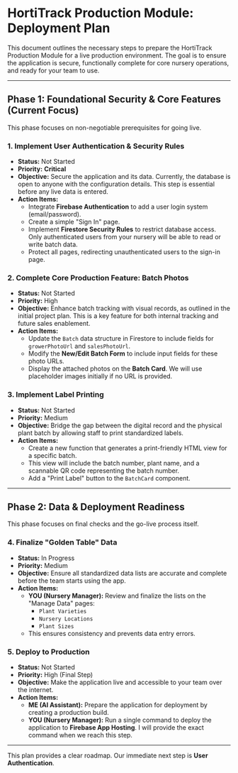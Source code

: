 # HortiTrack Production Module: Deployment Plan

This document outlines the necessary steps to prepare the HortiTrack Production Module for a live production environment. The goal is to ensure the application is secure, functionally complete for core nursery operations, and ready for your team to use.

---

## Phase 1: Foundational Security & Core Features (Current Focus)

This phase focuses on non-negotiable prerequisites for going live.

### 1. Implement User Authentication & Security Rules

*   **Status:** Not Started
*   **Priority:** **Critical**
*   **Objective:** Secure the application and its data. Currently, the database is open to anyone with the configuration details. This step is essential before any live data is entered.
*   **Action Items:**
    *   Integrate **Firebase Authentication** to add a user login system (email/password).
    *   Create a simple "Sign In" page.
    *   Implement **Firestore Security Rules** to restrict database access. Only authenticated users from your nursery will be able to read or write batch data.
    *   Protect all pages, redirecting unauthenticated users to the sign-in page.

### 2. Complete Core Production Feature: Batch Photos

*   **Status:** Not Started
*   **Priority:** High
*   **Objective:** Enhance batch tracking with visual records, as outlined in the initial project plan. This is a key feature for both internal tracking and future sales enablement.
*   **Action Items:**
    *   Update the `Batch` data structure in Firestore to include fields for `growerPhotoUrl` and `salesPhotoUrl`.
    *   Modify the **New/Edit Batch Form** to include input fields for these photo URLs.
    *   Display the attached photos on the **Batch Card**. We will use placeholder images initially if no URL is provided.

### 3. Implement Label Printing

*   **Status:** Not Started
*   **Priority:** Medium
*   **Objective:** Bridge the gap between the digital record and the physical plant batch by allowing staff to print standardized labels.
*   **Action Items:**
    *   Create a new function that generates a print-friendly HTML view for a specific batch.
    *   This view will include the batch number, plant name, and a scannable QR code representing the batch number.
    *   Add a "Print Label" button to the `BatchCard` component.

---

## Phase 2: Data & Deployment Readiness

This phase focuses on final checks and the go-live process itself.

### 4. Finalize "Golden Table" Data

*   **Status:** In Progress
*   **Priority:** Medium
*   **Objective:** Ensure all standardized data lists are accurate and complete before the team starts using the app.
*   **Action Items:**
    *   **YOU (Nursery Manager):** Review and finalize the lists on the "Manage Data" pages:
        *   `Plant Varieties`
        *   `Nursery Locations`
        *   `Plant Sizes`
    *   This ensures consistency and prevents data entry errors.

### 5. Deploy to Production

*   **Status:** Not Started
*   **Priority:** High (Final Step)
*   **Objective:** Make the application live and accessible to your team over the internet.
*   **Action Items:**
    *   **ME (AI Assistant):** Prepare the application for deployment by creating a production build.
    *   **YOU (Nursery Manager):** Run a single command to deploy the application to **Firebase App Hosting**. I will provide the exact command when we reach this step.

---

This plan provides a clear roadmap. Our immediate next step is **User Authentication**.